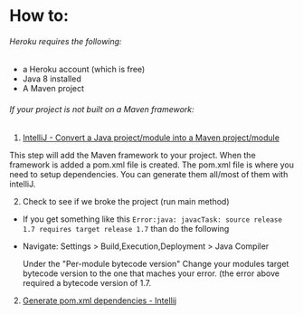 

# How to:

###### Heroku requires the following:
* a Heroku account (which is free)
* Java 8 installed
* A Maven project

###### If your project is not built on a Maven framework: 

1. [IntelliJ - Convert a Java project/module into a Maven project/module](http://stackoverflow.com/questions/7642456/intellij-convert-a-java-project-module-into-a-maven-project-module)
  
  This step will add the Maven framework to your project.
  When the framework is added a  pom.xml file is created.
  The pom.xml file is where you need to setup dependencies.
  You can generate them all/most of them with intelliJ.

2. Check to see if we broke the project (run main method)
  * If you get something like this ```Error:java: javacTask: source release 1.7 requires target release 1.7``` than do the following
  * Navigate: Settings > Build,Execution,Deployment > Java Compiler
  
    Under the "Per-module bytecode version" Change your modules target bytecode version to the one that maches your error. (the error above required a bytecode version of 1.7.
  
2. [Generate pom.xml dependencies - Intellij](https://www.jetbrains.com/idea/help/generating-maven-dependencies.html)
